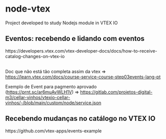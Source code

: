 # node-vtex

Project developed to study Nodejs module in VTEX IO

<h2>Eventos: recebendo e lidando com eventos</h2>
https://developers.vtex.com/vtex-developer-docs/docs/how-to-receive-catalog-changes-on-vtex-io

<br />
<br />

Doc que não está tão completa assim da vtex => https://learn.vtex.com/docs/course-service-course-step03events-lang-pt


Exemplo de Event para pagmento aprovado (https://prnt.sc/ar6muAvWLH1V) => https://gitlab.com/projetos-digital-m3/cellar-vinhos/vtexio-cellar-vinhos/-/blob/main/custom/node/service.json

<h2>Recebendo mudanças no catálogo no VTEX IO</h2>
https://github.com/vtex-apps/events-example
